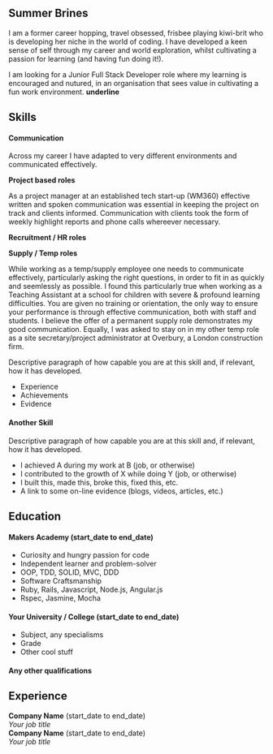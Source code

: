## Summer Brines

I am a former career hopping, travel obsessed, frisbee playing kiwi-brit who is developing her niche in the world of coding.  I have developed a keen sense of self through my career and world exploration, whilst cultivating a passion for learning (and having fun doing it!). 

I am looking for a Junior Full Stack Developer role where my learning is encouraged and nutured, in an organisation that sees  value in cultivating a fun work environment. 
__underline__

## Skills

#### Communication

Across my career I have adapted to very different environments and communicated effectively. 

__Project based roles__

As a project manager at an established tech start-up (WM360) effective written and spoken communication was essential in keeping the project on track and clients informed.  Communication with clients took the form of weekly highlight reports and phone calls whereever necessary.

__Recruitment / HR roles__

__Supply / Temp roles__

While working as a temp/supply employee one needs to communicate effectively, particularly asking the right questions, in order to fit in as quickly and seemlessly as possible.  I found this particularly true when working as a Teaching Assistant at a school for children with severe & profound learning difficulties.  You are given no training or orientation, the only way to ensure your performance is through effective communication, both with staff and students. I believe the offer of a permanent supply role demonstrates my good communication.  Equally, I was asked to stay on in my other temp role as a site secretary/project administrator at Overbury, a London construction firm.



Descriptive paragraph of how capable you are at this skill and, if relevant, how it has developed.

- Experience
- Achievements
- Evidence

#### Another Skill

Descriptive paragraph of how capable you are at this skill and, if relevant, how it has developed.

- I achieved A during my work at B (job, or otherwise)
- I contributed to the growth of X while doing Y (job, or otherwise)
- I built this, made this, broke this, fixed this, etc.
- A link to some on-line evidence (blogs, videos, articles, etc.)

## Education

#### Makers Academy (start_date to end_date)

- Curiosity and hungry passion for code
- Independent learner and problem-solver
- OOP, TDD, SOLID, MVC, DDD
- Software Craftsmanship
- Ruby, Rails, Javascript, Node.js, Angular.js
- Rspec, Jasmine, Mocha

#### Your University / College (start_date to end_date)

- Subject, any specialisms
- Grade
- Other cool stuff

#### Any other qualifications

## Experience

**Company Name** (start_date to end_date)    
*Your job title*  
**Company Name** (start_date to end_date)   
*Your job title*  
